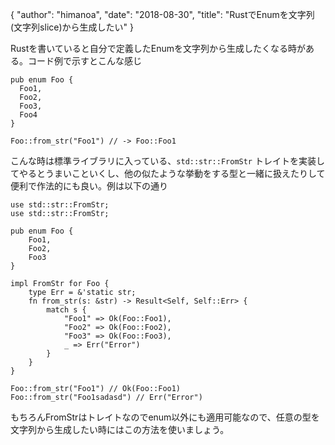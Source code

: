 {
   "author": "himanoa",
   "date": "2018-08-30",
   "title": "RustでEnumを文字列(文字列slice)から生成したい"
}

Rustを書いていると自分で定義したEnumを文字列から生成したくなる時がある。コード例で示すとこんな感じ

```
pub enum Foo {
  Foo1,
  Foo2,
  Foo3,
  Foo4
}

Foo::from_str("Foo1") // -> Foo::Foo1
```

こんな時は標準ライブラリに入っている、`std::str::FromStr` トレイトを実装してやるとうまいこといくし、他の似たような挙動をする型と一緒に扱えたりして便利で作法的にも良い。例は以下の通り

```
use std::str::FromStr;
use std::str::FromStr;

pub enum Foo {
    Foo1,
    Foo2,
    Foo3
}

impl FromStr for Foo {
    type Err = &'static str;
    fn from_str(s: &str) -> Result<Self, Self::Err> {
        match s {
            "Foo1" => Ok(Foo::Foo1),
            "Foo2" => Ok(Foo::Foo2),
            "Foo3" => Ok(Foo::Foo3),
            _ => Err("Error")
        }
    }
}

Foo::from_str("Foo1") // Ok(Foo::Foo1)
Foo::from_str("Foo1sadasd") // Err("Error")
```

もちろんFromStrはトレイトなのでenum以外にも適用可能なので、任意の型を文字列から生成したい時にはこの方法を使いましょう。

